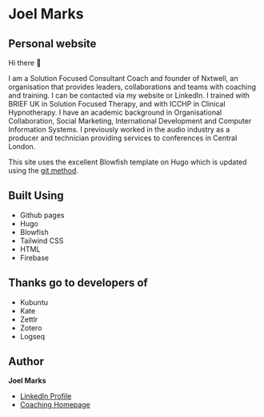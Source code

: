 # Joel Marks

## Personal website

Hi there 👋

I am a Solution Focused Consultant Coach and founder of Nxtwell, an organisation that provides leaders, collaborations and teams with coaching and training. I can be contacted via my website or LinkedIn. I trained with BRIEF UK in Solution Focused Therapy, and with ICCHP in Clinical Hypnotherapy. I have an academic background in Organisational Collaboration, Social Marketing, International Development and Computer Information Systems. I previously worked in the audio industry as a producer and technician providing services to conferences in Central London.

This site uses the excellent Blowfish template on Hugo which is updated using the [git method](https://blowfish.page/docs/installation/#update-using-hugo).

## Built Using

- Github pages
- Hugo
- Blowfish
- Tailwind CSS
- HTML
- Firebase

## Thanks go to developers of

- Kubuntu
- Kate
- Zettlr
- Zotero
- Logseq

## Author

**Joel Marks**

- [LinkedIn Profile](https://linkedin.com/in/joel-marks "Profile")
- [Coaching Homepage](https://joelmarks.online "Homepage")
